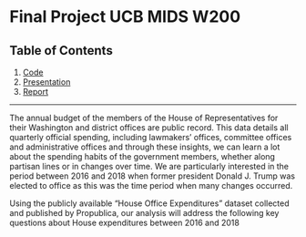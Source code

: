 # Final Project UCB MIDS W200

<!-- TABLE OF CONTENTS -->

## Table of Contents

  <ol>
    <li><a href="https://github.com/elizabethwillard/mids-200-project-2/tree/main/code">Code</a></li>        
    <li><a href="https://github.com/elizabethwillard/mids-200-project-2/tree/main/presentations">Presentation</a></li>        
    <li><a href="https://github.com/elizabethwillard/mids-200-project-2/tree/main/report">Report</a></li>
  </ol>


---

The annual budget of the members of the House of Representatives for their Washington and district offices are public record. This data details all quarterly official spending, including lawmakers’ offices, committee offices and administrative offices and through these insights, we can learn a lot about the spending habits of the government members, whether along partisan lines or in changes over time. We are particularly interested in the period between 2016 and 2018 when former president Donald J. Trump was elected to office as this was the time period when many changes occurred.


Using the publicly available “House Office Expenditures” dataset collected and published by Propublica, our analysis will address the following key questions about House expenditures between 2016 and 2018
